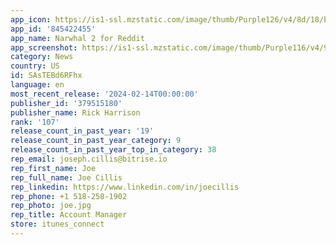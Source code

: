 ```yaml
---
app_icon: https://is1-ssl.mzstatic.com/image/thumb/Purple126/v4/8d/18/ba/8d18bade-5656-fd21-7e4f-dae1e8b761ad/AppIcon-0-0-1x_U007epad-0-0-0-0-0-0-85-220.png/1024x1024bb.png
app_id: '845422455'
app_name: Narwhal 2 for Reddit
app_screenshot: https://is1-ssl.mzstatic.com/image/thumb/Purple116/v4/9d/cf/ff/9dcfffe3-a4c6-7861-b334-c5d7a01d5cdd/02d53229-58db-4c0c-9b71-2ef417303e49_6.5_01.png/1242x2688bb.png
category: News
country: US
id: SAsTEBd6RFhx
language: en
most_recent_release: '2024-02-14T00:00:00'
publisher_id: '379515180'
publisher_name: Rick Harrison
rank: '107'
release_count_in_past_year: '19'
release_count_in_past_year_category: 9
release_count_in_past_year_top_in_category: 38
rep_email: joseph.cillis@bitrise.io
rep_first_name: Joe
rep_full_name: Joe Cillis
rep_linkedin: https://www.linkedin.com/in/joecillis
rep_phone: +1 518-258-1902
rep_photo: joe.jpg
rep_title: Account Manager
store: itunes_connect
---
```

